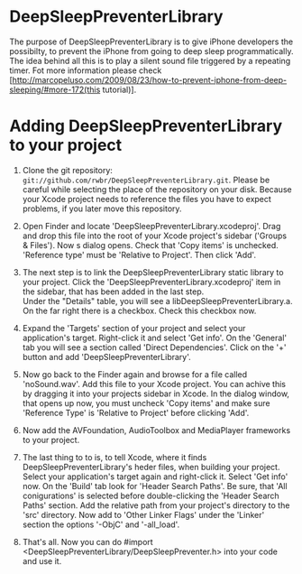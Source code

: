 DeepSleepPreventerLibrary
=========================
The purpose of DeepSleepPreventerLibrary is to give iPhone developers the possibilty, 
to prevent the iPhone from going to deep sleep programmatically. The idea behind all 
this is to play a silent sound file triggered by a repeating timer. Fot more information 
please check [http://marcopeluso.com/2009/08/23/how-to-prevent-iphone-from-deep-sleeping/#more-172(this tutorial)].


Adding DeepSleepPreventerLibrary to your project
================================================

1. Clone the git repository: `git://github.com/rwbr/DeepSleepPreventerLibrary.git`. 
   Please be careful while selecting the place of the repository on your disk. Because your Xcode
   project needs to reference the files you have to expect problems, if you later move this repository.

2. Open Finder and locate 'DeepSleepPreventerLibrary.xcodeproj'. Drag and drop this file into the root of
   your Xcode project's sidebar ('Groups & Files'). Now s dialog opens. Check that 'Copy items' is unchecked.
   'Reference type' must be 'Relative to Project'. Then click 'Add'.

3. The next step is to link the DeepSleepPreventerLibrary static library to your project. Click the 
   'DeepSleepPreventerLibrary.xcodeproj' item in the sidebar, that has been added in the last step.  
   Under the "Details" table, you will see a libDeepSleepPreventerLibrary.a.  On the far right there is a checkbox.
   Check this checkbox now.

4. Expand the 'Targets' section of your project and select your application's target. Right-click it 
   and select 'Get info'. On the 'General' tab you will see a section called 'Direct Dependencies'. Click on
   the '+' button and add 'DeepSleepPreventerLibrary'.
   
5. Now go back to the Finder again and browse for a file called 'noSound.wav'. Add this file to your Xcode project. 
   You can achive this by dragging it into your projects sidebar in Xcode. In the dialog window, that opens up now,
   you must uncheck 'Copy items' and make sure 'Reference Type' is 'Relative to Project' before clicking 'Add'.

6. Now add the AVFoundation, AudioToolbox and MediaPlayer frameworks to your project. 

7. The last thing to to is, to tell Xcode, where it finds DeepSleepPreventerLibrary's heder files, when building your
   project. Select your application's target again and right-click it. Select 'Get info' now. On the 'Build' tab look for
   'Header Search Paths'. Be sure, that 'All conigurations' is selected before double-clicking the 'Header Search Paths'
   section. Add the relative path from your project's directory to the 'src' directory. 
   Now add to 'Other Linker Flags' under the 'Linker' section the options '-ObjC' and '-all_load'.

8. That's all. Now you can do #import <DeepSleepPreventerLibrary/DeepSleepPreventer.h> into your code and use it.
